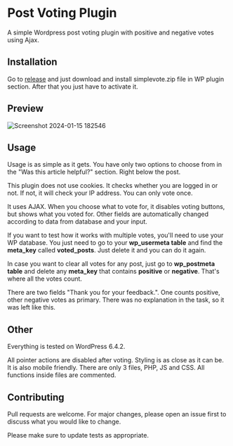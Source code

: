 # Post Voting Plugin

A simple Wordpress post voting plugin with positive and negative votes using Ajax.

## Installation

Go to [release](https://github.com/vedranbe/simplevote/releases/tag/Wordpress) and just download and install simplevote.zip file in WP plugin section. After that you just have to activate it. 


## Preview

![Screenshot 2024-01-15 182546](https://github.com/vedranbe/simplevote/assets/8826823/42b88181-76a6-40f0-84dc-9845c4800682)

## Usage

Usage is as simple as it gets. You have only two options to choose from in the "Was this article helpful?" section. Right below the post.

This plugin does not use cookies. It checks whether you are logged in or not. If not, it will check your IP address. You can only vote once.

It uses AJAX. When you choose what to vote for, it disables voting buttons, but shows what you voted for. Other fields are automatically changed according to data from database and your input.

If you want to test how it works with multiple votes, you'll need to use your WP database. You just need to go to your **wp_usermeta table** and find the **meta_key** called **voted_posts**. Just delete it and you can do it again.

In case you want to clear all votes for any post, just go to **wp_postmeta table** and delete any **meta_key** that contains **positive** or **negative**. That's where all the votes count.

There are two fields "Thank you for your feedback.". One counts positive, other negative votes as primary. There was no explanation in the task, so it was left like this.

## Other

Everything is tested on WordPress 6.4.2.

All pointer actions are disabled after voting. Styling is as close as it can be. It is also mobile friendly. There are only 3 files, PHP, JS and CSS. All functions inside files are commented.

## Contributing

Pull requests are welcome. For major changes, please open an issue first
to discuss what you would like to change.

Please make sure to update tests as appropriate.

